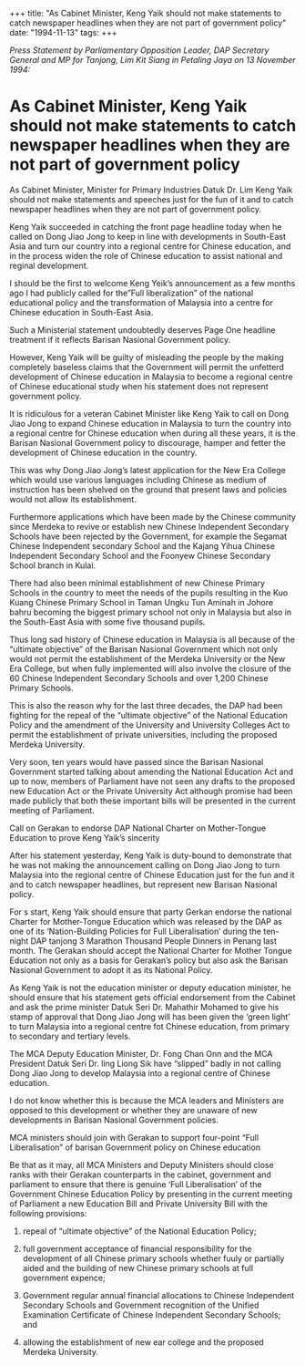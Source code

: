 +++ 
title: "As Cabinet Minister, Keng Yaik should not make statements to catch newspaper headlines when they are not part of government policy"
date: "1994-11-13"
tags:
+++

_Press Statement by  Parliamentary Opposition Leader, DAP Secretary General and MP for Tanjong, Lim Kit Siang in Petaling Jaya on 13 November 1994:_

# As Cabinet Minister, Keng Yaik should not make statements to catch newspaper headlines when they are not part of government policy

As Cabinet Minister, Minister for Primary Industries Datuk Dr. Lim Keng Yaik should not make statements and speeches just for the fun of it and to catch newspaper headlines when they are not part of government policy.</u>

Keng Yaik succeeded in catching the front page headline today when he called on Dong Jiao Jong to keep in line with developments in South-East Asia and turn our country into a regional centre for Chinese education, and in the process widen the role of Chinese education to assist national and reginal development.

I should be the first to welcome Keng Yeik’s announcement as a few months ago I had publicly called for the”Full liberalization” of the national educational policy and the transformation of Malaysia into a centre for Chinese education in South-East Asia.

Such a Ministerial statement undoubtedly deserves Page One headline treatment if it reflects Barisan Nasional Government policy.

However, Keng Yaik will be guilty of misleading the people by the making completely baseless claims that the Government will permit the unfetterd development of Chinese education in Malaysia to become a regional centre of Chinese educational study when his statement does not represent government policy.

It is ridiculous for a veteran Cabinet Minister like Keng Yaik to call on Dong Jiao Jong to expand Chinese education in Malaysia to turn the country into a regional centre for Chinese education when during all these years, it is the Barisan Nasional Government policy to discourage, hamper and fetter the development of Chinese education in the country.

This was why Dong Jiao Jong’s latest application for the New Era College which would use various languages including Chinese as medium of instruction has been shelved on the ground that present laws and policies would not allow its establishment.

Furthermore applications which have been made by the Chinese community since Merdeka to revive or establish new Chinese Independent Secondary Schools have been rejected by the Government, for example the Segamat Chinese Independent secondary School and the Kajang Yihua Chinese Independent Secondary School and the Foonyew Chinese Secondary School branch in Kulai.

There had also been minimal establishment of new Chinese Primary Schools in the country to meet the needs of the pupils resulting in the Kuo Kuang Chinese Primary School in Taman Ungku Tun Aminah in Johore bahru becoming the biggest primary school not only in Malaysia but also in the South-East Asia with some five thousand pupils.

Thus long sad history of Chinese education in Malaysia is all because of the “ultimate objective” of the Barisan Nasional Government which not only would not permit the establishment of the Merdeka University or the New Era College, but when fully implemented will also involve the closure of the 60 Chinese Independent Secondary Schools and over 1,200 Chinese Primary Schools.

This is also the reason why for the last three decades, the DAP had been fighting for the repeal of the “ultimate objective” of the National Education Policy and the amendment of the University and University Colleges Act to permit the establishment of private universities, including the proposed Merdeka University.

 Very soon, ten years would have passed since the Barisan Nasional Government started talking about amending the National Education Act and up to now, members of Parliament have not seen any drafts to the proposed new Education Act or the Private University Act although promise had been made publicly that both these important bills will be presented in the current meeting of Parliament.

Call on Gerakan to endorse DAP National Charter on Mother-Tongue Education to prove Keng Yaik’s sincerity

After his statement yesterday, Keng Yaik is duty-bound to demonstrate that he was not making the announcement calling on Dong Jiao Jong to turn Malaysia into the regional centre of Chinese Education just for the fun and it and to catch newspaper headlines, but represent new Barisan Nasional policy.

For s start, Keng Yaik should ensure that party Gerkan endorse the national Charter for Mother-Tongue Education which was released by the DAP as one of its ‘Nation-Building Policies for Full Liberalisation’ during the ten-night DAP tanjong 3 Marathon Thousand People Dinners in Penang last month. The Gerakan should accept the National Charter for Mother Tongue Education not only as a basis for Gerakan’s policy but also ask the Barisan Nasional Government to adopt it as its National Policy.

As Keng Yaik is not the education minister or deputy education minister, he should ensure that his statement gets official endorsement from the Cabinet and ask the prime minister Datuk Seri Dr. Mahathir Mohamed to give his stamp of approval that Dong Jiao Jong will has been given the ‘green light’ to turn Malaysia into a regional centre fot Chinese education, from primary to secondary and tertiary levels.

The MCA Deputy Education Minister, Dr. Fong Chan Onn and the MCA President Datuk Seri Dr. ling Liong Sik have “slipped” badly in not calling Dong Jiao Jong to develop Malaysia into a regional centre of Chinese education.

I do not know whether this is because the MCA leaders and Ministers are opposed to this development or whether they are unaware of new developments in Barisan Nasional Government policies.

MCA ministers should join with Gerakan to support four-point “Full Liberalisation” of barisan Government policy on Chinese education

Be that as it may, all MCA Ministers and Deputy Ministers should close ranks with their Gerakan counterparts in the cabinet, government and parliament to ensure that there is genuine ‘Full Liberalisation’ of the Government Chinese Education Policy by presenting in the current meeting of Parliament a new Education Bill and Private University Bill with the following provisions:

1. repeal of “ultimate objective” of the National Education Policy;

2. full government acceptance of financial responsibility for the development of all Chinese primary schools whether fuuly or partially aided and the building of new Chinese primary schools at full government expence;

3. Government regular annual financial allocations to Chinese Independent Secondary Schools and Government recognition of the Unified Examination Certificate of Chinese Independent Secondary Schools; and

4. allowing the establishment of new ear college and the proposed Merdeka University.

 
